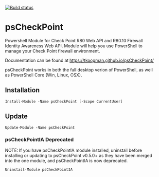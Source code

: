 [![Build status](https://ci.appveyor.com/api/projects/status/ok4ig34od02a87pj/branch/master?svg=true)](https://ci.appveyor.com/project/tkoopman/pscheckpoint/branch/master)

# psCheckPoint
Powershell Module for Check Point R80 Web API and R80.10 Firewall Identity Awareness Web API.
Module will help you use PowerShell to manage your Check Point firewall environment.

Documentation can be found at https://tkoopman.github.io/psCheckPoint/

psCheckPoint works in both the full desktop verion of PowerShell, as well as PowerShell Core (Win, Linux, OSX).

## Installation
`Install-Module -Name psCheckPoint [-Scope CurrentUser]`

## Update
`Update-Module -Name psCheckPoint`

### psCheckPointIA Deprecated
NOTE: If you have psCheckPointIA module installed, uninstall before installing or updating to psCheckPoint v0.5.0+ as they have been merged into the one module, and psCheckPointIA is now deprecated. 

`Uninstall-Module psCheckPointIA`
